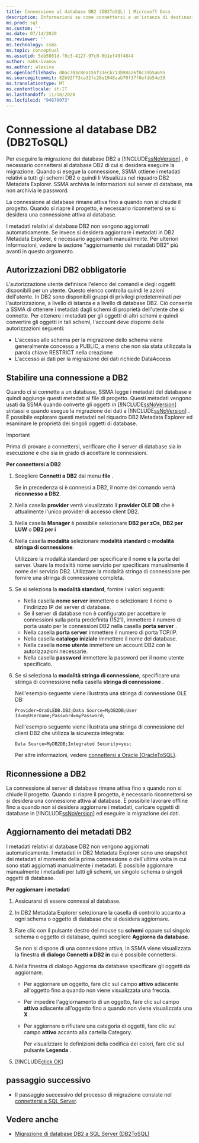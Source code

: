 ```yaml
---
title: Connessione al database DB2 (DB2ToSQL) | Microsoft Docs
description: Informazioni su come connettersi a un'istanza di destinazione del database DB2 per eseguire la migrazione di database DB2. SSMA ottiene i metadati relativi a tutti gli schemi DB2.
ms.prod: sql
ms.custom: ''
ms.date: 07/14/2020
ms.reviewer: ''
ms.technology: ssma
ms.topic: conceptual
ms.assetid: 5eb5801d-f0c3-4127-97c0-0b1ef49f4844
author: nahk-ivanov
ms.author: alexiva
ms.openlocfilehash: d0ac703c8ea155f33ecb713b98a26f0c39b5a695
ms.sourcegitcommit: 82b92f73ca32fc28e1948aab70f37f0efdb54e39
ms.translationtype: MT
ms.contentlocale: it-IT
ms.lasthandoff: 11/18/2020
ms.locfileid: "94870073"
---
```

# <a name="connecting-to-db2-database-db2tosql"></a>Connessione al database DB2 (DB2ToSQL)

Per eseguire la migrazione dei database DB2 a [!INCLUDE[ssNoVersion](../../includes/ssnoversion-md.md)] , è necessario connettersi al database DB2 di cui si desidera eseguire la migrazione. Quando si esegue la connessione, SSMA ottiene i metadati relativi a tutti gli schemi DB2 e quindi li Visualizza nel riquadro DB2 Metadata Explorer. SSMA archivia le informazioni sul server di database, ma non archivia le password.

La connessione al database rimane attiva fino a quando non si chiude il progetto. Quando si riapre il progetto, è necessario riconnettersi se si desidera una connessione attiva al database.

I metadati relativi al database DB2 non vengono aggiornati automaticamente. Se invece si desidera aggiornare i metadati in DB2 Metadata Explorer, è necessario aggiornarli manualmente. Per ulteriori informazioni, vedere la sezione "aggiornamento dei metadati DB2" più avanti in questo argomento.

## <a name="required-db2-permissions"></a>Autorizzazioni DB2 obbligatorie

L'autorizzazione utente definisce l'elenco dei comandi e degli oggetti disponibili per un utente. Questo elenco controlla quindi le azioni dell'utente. In DB2 sono disponibili gruppi di privilegi predeterminati per l'autorizzazione, a livello di istanza e a livello di database DB2. Ciò consente a SSMA di ottenere i metadati dagli schemi di proprietà dell'utente che si connette. Per ottenere i metadati per gli oggetti di altri schemi e quindi convertire gli oggetti in tali schemi, l'account deve disporre delle autorizzazioni seguenti:

- L'accesso allo schema per la migrazione dello schema viene generalmente concesso a PUBLIC, a meno che non sia stata utilizzata la parola chiave RESTRICT nella creazione
- L'accesso ai dati per la migrazione dei dati richiede DataAccess

## <a name="establishing-a-connection-to-db2"></a>Stabilire una connessione a DB2

Quando ci si connette a un database, SSMA legge i metadati del database e quindi aggiunge questi metadati al file di progetto. Questi metadati vengono usati da SSMA quando converte gli oggetti in [!INCLUDE[ssNoVersion](../../includes/ssnoversion-md.md)] sintassi e quando esegue la migrazione dei dati a [!INCLUDE[ssNoVersion](../../includes/ssnoversion-md.md)] . È possibile esplorare questi metadati nel riquadro DB2 Metadata Explorer ed esaminare le proprietà dei singoli oggetti di database.  

> [!IMPORTANT]
> Prima di provare a connettersi, verificare che il server di database sia in esecuzione e che sia in grado di accettare le connessioni.

**Per connettersi a DB2**

1. Scegliere **Connetti a DB2** dal menu **file** .

   Se in precedenza si è connessi a DB2, il nome del comando verrà **riconnesso a DB2**.

2. Nella casella **provider** verrà visualizzato il **provider OLE DB** che è attualmente l'unico provider di accesso client DB2.

3. Nella casella **Manager** è possibile selezionare **DB2 per zOs**, **DB2 per LUW** o **DB2 per i**

4. Nella casella **modalità** selezionare **modalità standard** o **modalità stringa di connessione**.

   Utilizzare la modalità standard per specificare il nome e la porta del server. Usare la modalità nome servizio per specificare manualmente il nome del servizio DB2. Utilizzare la modalità stringa di connessione per fornire una stringa di connessione completa.

5. Se si seleziona la **modalità standard**, fornire i valori seguenti:

   - Nella casella **nome server** immettere o selezionare il nome o l'indirizzo IP del server di database.
   - Se il server di database non è configurato per accettare le connessioni sulla porta predefinita (1521), immettere il numero di porta usato per le connessioni DB2 nella casella **porta server** .
   - Nella casella **porta server** immettere il numero di porta TCP/IP.
   - Nella casella **catalogo iniziale** immettere il nome del database.
   - Nella casella **nome utente** immettere un account DB2 con le autorizzazioni necessarie.
   - Nella casella **password** immettere la password per il nome utente specificato.

6. Se si seleziona la **modalità stringa di connessione**, specificare una stringa di connessione nella casella **stringa di connessione** .

   Nell'esempio seguente viene illustrata una stringa di connessione OLE DB:

   `Provider=OraOLEDB.DB2;Data Source=MyDB2DB;User Id=myUsername;Password=myPassword;`

   Nell'esempio seguente viene illustrata una stringa di connessione del client DB2 che utilizza la sicurezza integrata:
  
   `Data Source=MyDB2DB;Integrated Security=yes;`

   Per altre informazioni, vedere [connettersi a Oracle &#40;OracleToSQL&#41;](../../ssma/oracle/connect-to-oracle-oracletosql.md).
  
## <a name="reconnecting-to-db2"></a>Riconnessione a DB2

La connessione al server di database rimane attiva fino a quando non si chiude il progetto. Quando si riapre il progetto, è necessario riconnettersi se si desidera una connessione attiva al database. È possibile lavorare offline fino a quando non si desidera aggiornare i metadati, caricare oggetti di database in [!INCLUDE[ssNoVersion](../../includes/ssnoversion-md.md)] ed eseguire la migrazione dei dati.

## <a name="refreshing-db2-metadata"></a>Aggiornamento dei metadati DB2

I metadati relativi al database DB2 non vengono aggiornati automaticamente. I metadati in DB2 Metadata Explorer sono uno snapshot dei metadati al momento della prima connessione o dell'ultima volta in cui sono stati aggiornati manualmente i metadati. È possibile aggiornare manualmente i metadati per tutti gli schemi, un singolo schema o singoli oggetti di database.

**Per aggiornare i metadati**

1. Assicurarsi di essere connessi al database.
2. In DB2 Metadata Explorer selezionare la casella di controllo accanto a ogni schema o oggetto di database che si desidera aggiornare.
3. Fare clic con il pulsante destro del mouse su **schemi** oppure sul singolo schema o oggetto di database, quindi scegliere **Aggiorna da database**.

   Se non si dispone di una connessione attiva, in SSMA viene visualizzata la finestra **di dialogo Connetti a DB2 in** cui è possibile connettersi.
  
4. Nella finestra di dialogo Aggiorna da database specificare gli oggetti da aggiornare.
   - Per aggiornare un oggetto, fare clic sul campo **attivo** adiacente all'oggetto fino a quando non viene visualizzata una freccia.
   - Per impedire l'aggiornamento di un oggetto, fare clic sul campo **attivo** adiacente all'oggetto fino a quando non viene visualizzata una **X** .
   - Per aggiornare o rifiutare una categoria di oggetti, fare clic sul campo **attivo** accanto alla cartella Category.

     Per visualizzare le definizioni della codifica dei colori, fare clic sul pulsante **Legenda** .

5. [!INCLUDE[click OK](../../includes/clickok-md.md)]

## <a name="next-step"></a>passaggio successivo

- Il passaggio successivo del processo di migrazione consiste nel [connettersi a SQL Server](./connecting-to-sql-server-db2tosql.md).

## <a name="see-also"></a>Vedere anche

- [Migrazione di database DB2 a SQL Server &#40;DB2ToSQL&#41;](../../ssma/db2/migrating-db2-databases-to-sql-server-db2tosql.md)